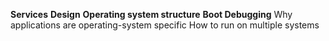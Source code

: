 **Services**
**Design**
**Operating system structure**
**Boot
Debugging**
Why applications are operating-system specific
How to run on multiple systems